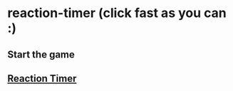 # reaction-timer (click fast as you can :)

## Start the game
## [Reaction Timer](https://lomochenko.github.io/reaction-timer/ "reaction timer game")
